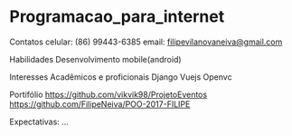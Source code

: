 # Programacao_para_internet

Contatos
  celular: (86) 99443-6385
  email: filipevilanovaneiva@gmail.com

Habilidades
  Desenvolvimento mobile(android)
  
Interesses Acadêmicos e proficionais
  Django
  Vuejs
  Openvc
  
Portifólio
  https://github.com/vikvik98/ProjetoEventos
  https://github.com/FilipeNeiva/POO-2017-FILIPE
  
Expectativas:
  ...
